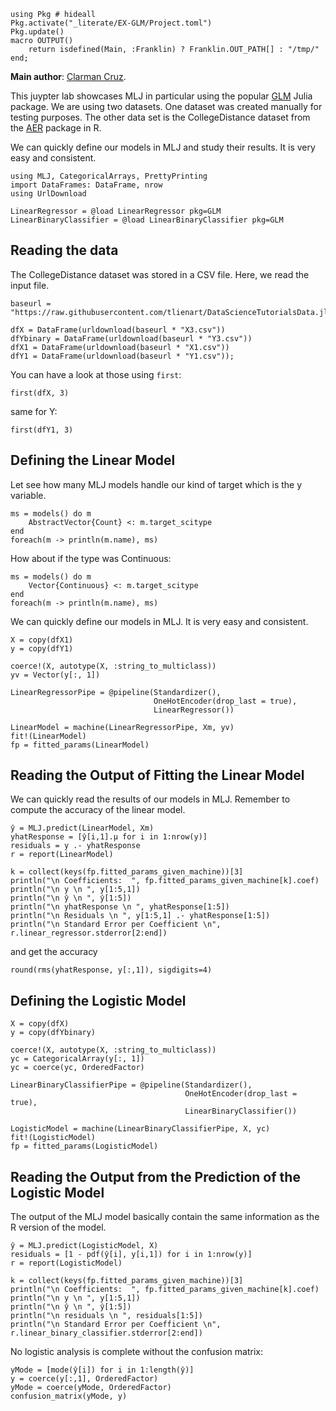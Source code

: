 <!--This file was generated, do not modify it.-->
```julia:ex1
using Pkg # hideall
Pkg.activate("_literate/EX-GLM/Project.toml")
Pkg.update()
macro OUTPUT()
    return isdefined(Main, :Franklin) ? Franklin.OUT_PATH[] : "/tmp/"
end;
```

**Main author**: [Clarman Cruz](https://github.com/drcxcruz).

This juypter lab showcases MLJ in particular using the popular [GLM](https://github.com/JuliaStats/GLM.jl) Julia package. We are using two datasets.  One dataset was created manually for testing purposes.  The other data set is the CollegeDistance dataset from the [AER](https://cran.r-project.org/web/packages/AER/index.html) package in R.

We can quickly define our models in MLJ and study their results.  It is very easy and consistent.

```julia:ex2
using MLJ, CategoricalArrays, PrettyPrinting
import DataFrames: DataFrame, nrow
using UrlDownload

LinearRegressor = @load LinearRegressor pkg=GLM
LinearBinaryClassifier = @load LinearBinaryClassifier pkg=GLM
```

## Reading the data

The CollegeDistance dataset was stored in a CSV file.  Here, we read the input file.

```julia:ex3
baseurl = "https://raw.githubusercontent.com/tlienart/DataScienceTutorialsData.jl/master/data/glm/"

dfX = DataFrame(urldownload(baseurl * "X3.csv"))
dfYbinary = DataFrame(urldownload(baseurl * "Y3.csv"))
dfX1 = DataFrame(urldownload(baseurl * "X1.csv"))
dfY1 = DataFrame(urldownload(baseurl * "Y1.csv"));
```

You can have a look at those using `first`:

```julia:ex4
first(dfX, 3)
```

same for Y:

```julia:ex5
first(dfY1, 3)
```

## Defining the Linear Model

Let see how many MLJ models handle our kind of target which is the y variable.

```julia:ex6
ms = models() do m
    AbstractVector{Count} <: m.target_scitype
end
foreach(m -> println(m.name), ms)
```

How about if the type was Continuous:

```julia:ex7
ms = models() do m
    Vector{Continuous} <: m.target_scitype
end
foreach(m -> println(m.name), ms)
```

We can quickly define our models in MLJ.  It is very easy and consistent.

```julia:ex8
X = copy(dfX1)
y = copy(dfY1)

coerce!(X, autotype(X, :string_to_multiclass))
yv = Vector(y[:, 1])

LinearRegressorPipe = @pipeline(Standardizer(),
                                OneHotEncoder(drop_last = true),
                                LinearRegressor())

LinearModel = machine(LinearRegressorPipe, Xm, yv)
fit!(LinearModel)
fp = fitted_params(LinearModel)
```

## Reading the Output of Fitting the Linear Model

We can quickly read the results of our models in MLJ.  Remember to compute the accuracy of the linear model.

```julia:ex9
ŷ = MLJ.predict(LinearModel, Xm)
yhatResponse = [ŷ[i,1].μ for i in 1:nrow(y)]
residuals = y .- yhatResponse
r = report(LinearModel)

k = collect(keys(fp.fitted_params_given_machine))[3]
println("\n Coefficients:  ", fp.fitted_params_given_machine[k].coef)
println("\n y \n ", y[1:5,1])
println("\n ŷ \n ", ŷ[1:5])
println("\n yhatResponse \n ", yhatResponse[1:5])
println("\n Residuals \n ", y[1:5,1] .- yhatResponse[1:5])
println("\n Standard Error per Coefficient \n", r.linear_regressor.stderror[2:end])
```

and get the accuracy

```julia:ex10
round(rms(yhatResponse, y[:,1]), sigdigits=4)
```

## Defining the Logistic Model

```julia:ex11
X = copy(dfX)
y = copy(dfYbinary)

coerce!(X, autotype(X, :string_to_multiclass))
yc = CategoricalArray(y[:, 1])
yc = coerce(yc, OrderedFactor)

LinearBinaryClassifierPipe = @pipeline(Standardizer(),
                                       OneHotEncoder(drop_last = true),
                                       LinearBinaryClassifier())

LogisticModel = machine(LinearBinaryClassifierPipe, X, yc)
fit!(LogisticModel)
fp = fitted_params(LogisticModel)
```

## Reading the Output from the Prediction of the Logistic Model

The output of the MLJ model basically contain the same information as the R version of the model.

```julia:ex12
ŷ = MLJ.predict(LogisticModel, X)
residuals = [1 - pdf(ŷ[i], y[i,1]) for i in 1:nrow(y)]
r = report(LogisticModel)

k = collect(keys(fp.fitted_params_given_machine))[3]
println("\n Coefficients:  ", fp.fitted_params_given_machine[k].coef)
println("\n y \n ", y[1:5,1])
println("\n ŷ \n ", ŷ[1:5])
println("\n residuals \n ", residuals[1:5])
println("\n Standard Error per Coefficient \n", r.linear_binary_classifier.stderror[2:end])
```

No logistic analysis is complete without the confusion matrix:

```julia:ex13
yMode = [mode(ŷ[i]) for i in 1:length(ŷ)]
y = coerce(y[:,1], OrderedFactor)
yMode = coerce(yMode, OrderedFactor)
confusion_matrix(yMode, y)
```

